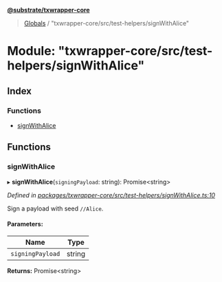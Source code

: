 **[@substrate/txwrapper-core](../README.md)**

> [Globals](../globals.md) / "txwrapper-core/src/test-helpers/signWithAlice"

# Module: "txwrapper-core/src/test-helpers/signWithAlice"

## Index

### Functions

* [signWithAlice](_txwrapper_core_src_test_helpers_signwithalice_.md#signwithalice)

## Functions

### signWithAlice

▸ **signWithAlice**(`signingPayload`: string): Promise<string\>

*Defined in [packages/txwrapper-core/src/test-helpers/signWithAlice.ts:10](https://github.com/paritytech/txwrapper-core/blob/2862592/packages/txwrapper-core/src/test-helpers/signWithAlice.ts#L10)*

Sign a payload with seed `//Alice`.

#### Parameters:

Name | Type |
------ | ------ |
`signingPayload` | string |

**Returns:** Promise<string\>
